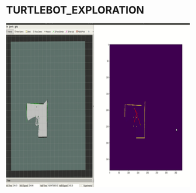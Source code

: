 # TURTLEBOT_EXPLORATION

<img src="https://github.com/cchun319/SLAM-Learning/blob/main/HW/ROS_EXPLORE/demo.gif" height="450"/>
